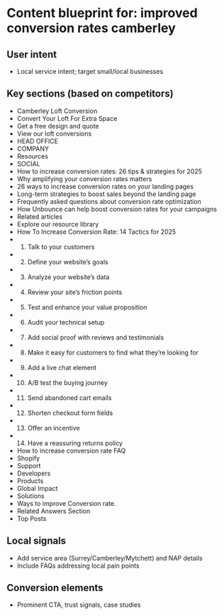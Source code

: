# Content blueprint for: improved conversion rates camberley

## User intent
- Local service intent; target small/local businesses

## Key sections (based on competitors)
- Camberley Loft Conversion
- Convert Your Loft For Extra Space
- Get a free design and quote
- View our loft conversions
- HEAD OFFICE
- COMPANY
- Resources
- SOCIAL
- How to increase conversion rates: 26 tips & strategies for 2025
- Why amplifying your conversion rates matters
- 26 ways to increase conversion rates on your landing pages
- Long-term strategies to boost sales beyond the landing page
- Frequently asked questions about conversion rate optimization
- How Unbounce can help boost conversion rates for your campaigns
- Related articles
- Explore our resource library
- How To Increase Conversion Rate: 14 Tactics for 2025
- 1. Talk to your customers
- 2. Define your website’s goals
- 3. Analyze your website’s data
- 4. Review your site’s friction points
- 5. Test and enhance your value proposition
- 6. Audit your technical setup
- 7. Add social proof with reviews and testimonials
- 8. Make it easy for customers to find what they’re looking for
- 9. Add a live chat element
- 10. A/B test the buying journey
- 11. Send abandoned cart emails
- 12. Shorten checkout form fields
- 13. Offer an incentive
- 14. Have a reassuring returns policy
- How to increase conversion rate FAQ
- Shopify
- Support
- Developers
- Products
- Global Impact
- Solutions
- Ways to improve Conversion rate.
- Related Answers Section
- Top Posts

## Local signals
- Add service area (Surrey/Camberley/Mytchett) and NAP details
- Include FAQs addressing local pain points

## Conversion elements
- Prominent CTA, trust signals, case studies